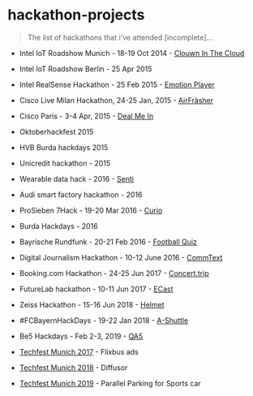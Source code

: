 # hackathon-projects

> The list of hackathons that i've attended [incomplete]...

* Intel IoT Roadshow Munich - 18-19 Oct 2014 - [Clouwn In The Cloud](https://github.com/VadimDez/clown_in_the_cloud)
* Intel IoT Roadshow Berlin - 25 Apr 2015 
* Intel RealSense Hackathon - 25 Feb 2015 - [Emotion Player](https://github.com/VadimDez/intelEmotionPlayer)
* Cisco Live Milan Hackathon, 24-25 Jan, 2015 - [AirFräsher](https://github.com/VadimDez/AirFrasher)
* Cisco Paris - 3-4 Apr, 2015 - [Deal Me In](https://github.com/VadimDez/DealMeIn)
* Oktoberhackfest 2015
* HVB Burda hackdays 2015
* Unicredit hackathon - 2015
* Wearable data hack - 2016 - [Senti](https://github.com/wearabledata/Senti)
* Audi smart factory hackathon - 2016
* ProSieben 7Hack - 19-20 Mar 2016 - [Curio](https://github.com/VadimDez/edutainment)
* Burda Hackdays - 2016
* Bayrische Rundfunk - 20-21 Feb 2016 - [Football Quiz](https://github.com/VadimDez/football-quiz)
* Digital Journalism Hackathon - 10-12 June 2016 - [CommText](https://github.com/VadimDez/CommText)
* Booking.com Hackathon - 24-25 Jun 2017 - [Concert.trip](https://github.com/VadimDez/concert.trip)
* FutureLab hackathon - 10-11 Jun 2017 - [ECast](https://github.com/VadimDez/ecast)
* Zeiss Hackathon - 15-16 Jun 2018 - [Helmet](https://github.com/VadimDez/Helmet)
* #FCBayernHackDays - 19-22 Jan 2018 - [A-Shuttle](https://github.com/VadimDez/a-shuttle)
* Be5 Hackdays - Feb 2-3, 2019 - [QA5](https://github.com/VadimDez/qa)

* [Techfest Munich 2017](https://techfestmunich.com) - Flixbus ads
* [Techfest Munich 2018](https://techfestmunich.com) - Diffusor
* [Techfest Munich 2019](https://techfestmunich.com) - Parallel Parking for Sports car
